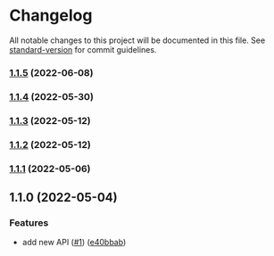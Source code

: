 # Changelog

All notable changes to this project will be documented in this file. See [standard-version](https://github.com/conventional-changelog/standard-version) for commit guidelines.

### [1.1.5](https://github.com/crimx/synced-store/compare/v1.1.4...v1.1.5) (2022-06-08)

### [1.1.4](https://github.com/crimx/synced-store/compare/v1.1.3...v1.1.4) (2022-05-30)

### [1.1.3](https://github.com/crimx/synced-store/compare/v1.1.2...v1.1.3) (2022-05-12)

### [1.1.2](https://github.com/crimx/synced-store/compare/v1.1.1...v1.1.2) (2022-05-12)

### [1.1.1](https://github.com/crimx/synced-store/compare/v1.1.0...v1.1.1) (2022-05-06)

## 1.1.0 (2022-05-04)


### Features

* add new API ([#1](https://github.com/crimx/synced-store/issues/1)) ([e40bbab](https://github.com/crimx/synced-store/commit/e40bbab054c7eb9604bfddd0ce5dd8a3f8795915))
